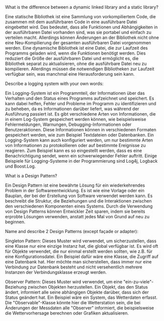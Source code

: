 What is the difference between a dynamic linked library and a static library?

Eine statische Bibliothek ist eine Sammlung von vorkompiliertem Code, die zusammen mit dem ausführbaren Code in eine ausführbare Datei eingebettet wird. 
Das bedeutet, dass alle Funktionen und Abhängigkeiten in der ausführbaren Datei vorhanden sind, was sie portabel und einfach zu verteilen macht. 
Allerdings können Änderungen an der Bibliothek nicht ohne eine Neu-Kompilierung der gesamten ausführbaren Datei vorgenommen werden.
Eine dynamische Bibliothek ist eine Datei, die zur Laufzeit des Programms geladen wird, wenn die Funktionen benötigt werden. 
Dies reduziert die Größe der ausführbaren Datei und ermöglicht es, die Bibliothek separat zu aktualisieren, ohne die ausführbare Datei neu zu kompilieren. 
Allerdings müssen die notwendigen Bibliotheken zur Laufzeit verfügbar sein, was manchmal eine Herausforderung sein kann.


Describe a logging system with your own words:

Ein Logging-System ist ein Programmteil, der Informationen über das Verhalten und den Status eines Programms aufzeichnet und speichert. 
Es kann dabei helfen, Fehler und Probleme im Programm zu identifizieren und zu beheben, da es Informationen darüber liefert, was während der Ausführung passiert ist.
Es gibt verschiedene Arten von Informationen, die in einem Log-System gespeichert werden können, wie beispielsweise Fehlermeldungen, Warnungen, Debugging-Informationen oder Benutzeraktionen. 
Diese Informationen können in verschiedenen Formaten gespeichert werden, wie zum Beispiel Textdateien oder Datenbanken.
Ein Logging-System kann auch konfiguriert werden, um nur bestimmte Arten von Informationen zu protokollieren oder auf bestimmte Ereignisse zu reagieren. 
Zum Beispiel kann es so eingestellt werden, dass es eine Benachrichtigung sendet, wenn ein schwerwiegender Fehler auftritt.
Einige Beispiele für Logging-Systeme in der Programmierung sind Log4j, Logback und Boost.Log.


What is a Design Pattern?

Ein Design Pattern ist eine bewährte Lösung für ein wiederkehrendes Problem in der Softwareentwicklung. 
Es ist wie eine Vorlage oder ein Bauplan, der bei der Erstellung von Software verwendet werden kann. 
Es beschreibt die Struktur, die Beziehungen und die Interaktionen zwischen den verschiedenen Komponenten eines Systems. 
Durch die Verwendung von Design Patterns können Entwickler Zeit sparen, indem sie bereits erprobte Lösungen verwenden, anstatt jedes Mal von Grund auf neu zu beginnen.


Name and describe 2 Design Patterns (except façade or adapter):

Singleton Pattern: Dieses Muster wird verwendet, um sicherzustellen, dass eine Klasse nur eine einzige Instanz hat, die global verfügbar ist. Es wird oft für Objekte verwendet, die nur einmal erstellt werden sollten, wie z.B. für eine Konfigurationsdatei.
Ein Beispiel dafür wäre eine Klasse, die Zugriff auf eine Datenbank hat. Hier möchte man sicherstellen, dass immer nur eine Verbindung zur Datenbank besteht und nicht versehentlich mehrere Instanzen der Verbindungsklasse erzeugt werden.

Observer Pattern: Dieses Muster wird verwendet, um eine "ein-zu-viele"-Beziehung zwischen Objekten herzustellen. Ein Objekt, das den Status ändert, informiert alle seine abhängigen Objekte darüber, dass sich der Status geändert hat.
Ein Beispiel wäre ein System, das Wetterdaten erfasst. Die "Observable"-Klasse könnte hier die Wetterstation sein, die bei Änderungen der Messdaten alle "Observer" informiert, die beispielsweise die Wettervorhersage berechnen oder Grafiken aktualisieren.
